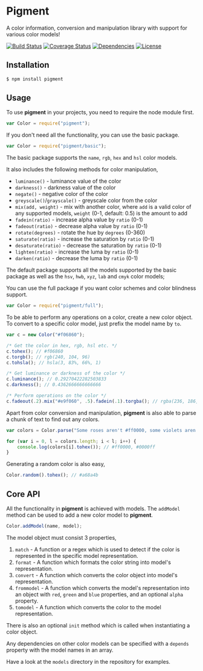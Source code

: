 # Pigment
A color information, conversion and manipulation library with support for various color models!

[![Build Status](https://travis-ci.org/satya164/pigment.svg?branch=master)](https://travis-ci.org/satya164/pigment)
[![Coverage Status](https://coveralls.io/repos/github/satya164/pigment/badge.svg?branch=master)](https://coveralls.io/github/satya164/pigment?branch=master)
[![Dependencies](https://david-dm.org/satya164/pigment.svg)](https://david-dm.org/satya164/pigment)
[![License](https://img.shields.io/npm/l/pigment.svg)](http://opensource.org/licenses/mit-license.php)

## Installation
```sh
$ npm install pigment
```

## Usage
To use **pigment** in your projects, you need to require the node module first.

```javascript
var Color = require("pigment");
```

If you don't need all the functionality, you can use the basic package.

```javascript
var Color = require("pigment/basic");
```

The basic package supports the `name`, `rgb`, `hex` and `hsl` color models.

It also includes the following methods for color manipulation,

* `luminance()` - luminance value of the color
* `darkness()` - darkness value of the color
* `negate()` - negative color of the color
* `greyscale()`/`grayscale()` - greyscale color from the color
* `mix(add, weight)` - mix with another color, where `add` is a valid color of any supported models, `weight`  (0-1, default: 0.5) is the amount to add
* `fadein(ratio)` - increase alpha value by `ratio` (0-1)
* `fadeout(ratio)` - decrease alpha value by `ratio` (0-1)
* `rotate(degrees)` - rotate the hue by `degrees` (0-360)
* `saturate(ratio)` - increase the saturation by `ratio` (0-1)
* `desaturate(ratio)` - decrease the saturation by `ratio` (0-1)
* `lighten(ratio)` - increase the luma by `ratio` (0-1)
* `darken(ratio)` - decrease the luma by `ratio` (0-1)

The default package supports all the models supported by the basic package as well as the `hsv`, `hwb`, `xyz`, `lab` and `cmyk` color models;

You can use the full package if you want color schemes and color blindness support.

```javascript
var Color = require("pigment/full");
```

To be able to perform any operations on a color, create a new color object. To convert to a specific color model, just prefix the model name by `to`.

```javascript
var c = new Color("#f06860");

/* Get the color in hex, rgb, hsl etc. */
c.tohex(); // #f06860
c.torgb(); // rgb(240, 104, 96)
c.tohsla(); // hsla(3, 83%, 66%, 1)

/* Get luminance or darkness of the color */
c.luminance(); // 0.29270422282503833
c.darkness(); // 0.4362666666666666

/* Perform operations on the color */
c.fadeout(.2).mix("#e9f060", .5).fadein(.1).torgba(); // rgba(236, 186, 96, 0.99)
```

Apart from color conversion and manipulation, **pigment** is also able to parse a chunk of text to find out any colors.

```javascript
var colors = Color.parse("Some roses aren't #ff0000, some violets aren't rgb(0, 0, 255), nobody's wrong, except maybe you!")

for (var i = 0, l = colors.length; i < l; i++) {
	console.log(colors[i].tohex()); // #ff0000, #0000ff
}
```

Generating a random color is also easy,

```javascript
Color.random().tohex(); // #a68a4b
```

## Core API
All the functionality in **pigment** is achieved with models. The `addModel` method can be used to add a new color model to **pigment**.

```javascript
Color.addModel(name, model);
```

The model object must consist 3 properties,

1. `match` - A function or a regex which is used to detect if the color is represented in the specific model representation.
2. `format` - A function which formats the color string into model's representation.
3. `convert` - A function which converts the color object into model's representation.
4. `frommodel` - A function which converts the model's representation into an object with `red`, `green` and `blue` properties, and an optional `alpha` property.
5. `tomodel` - A function which converts the color to the model representation.

There is also an optional `init` method which is called when instantiating a color object.

Any dependencies on other color models can be specified with a `depends` property with the model names in an array.

Have a look at the `models` directory in the repository for examples.
